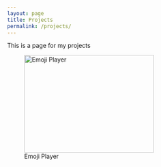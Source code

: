 ```yaml
---
layout: page
title: Projects
permalink: /projects/
---
```



This is a page for my projects

<figure>
  <img src="http://i.imgur.com/rPdxMawg.png" alt="Emoji Player" width="304" height="228">
  <figcaption> Emoji Player </figcaption>
</figure>



